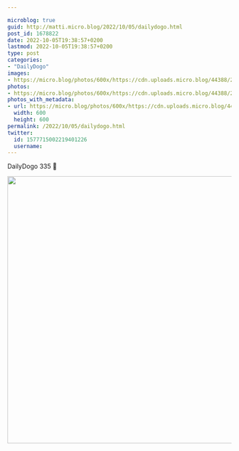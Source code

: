 ```yaml
---

microblog: true
guid: http://matti.micro.blog/2022/10/05/dailydogo.html
post_id: 1678822
date: 2022-10-05T19:38:57+0200
lastmod: 2022-10-05T19:38:57+0200
type: post
categories:
- "DailyDogo"
images:
- https://micro.blog/photos/600x/https://cdn.uploads.micro.blog/44388/2022/c80ce85742.jpg
photos:
- https://micro.blog/photos/600x/https://cdn.uploads.micro.blog/44388/2022/c80ce85742.jpg
photos_with_metadata:
- url: https://micro.blog/photos/600x/https://cdn.uploads.micro.blog/44388/2022/c80ce85742.jpg
  width: 600
  height: 600
permalink: /2022/10/05/dailydogo.html
twitter:
  id: 1577715002219401226
  username:
---
```

DailyDogo 335 🐶

<img src="/media/uploads/2022/c80ce85742.jpg" width="600" height="600" alt="" />
